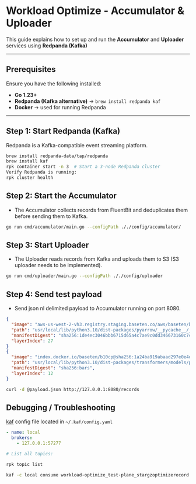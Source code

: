 # Workload Optimize - Accumulator & Uploader

This guide explains how to set up and run the **Accumulator** and **Uploader** services using **Redpanda (Kafka)**

---

## **Prerequisites**

Ensure you have the following installed:

- **Go 1.23+**
- **Redpanda (Kafka alternative)** → `brew install redpanda kaf`
- **Docker** -> used for running Redpanda

---

## **Step 1: Start Redpanda (Kafka)**

Redpanda is a Kafka-compatible event streaming platform.

```sh
brew install redpanda-data/tap/redpanda
brew install kaf
rpk container start -n 3  # Start a 3-node Redpanda cluster
Verify Redpanda is running:
rpk cluster health
```

## **Step 2: Start the Accumulator**

- The Accumulator collects records from FluentBit and deduplicates them before sending them to Kafka.

```sh
go run cmd/accumulator/main.go --configPath ././config/accumulator/
```

## **Step 3: Start Uploader**

- The Uploader reads records from Kafka and uploads them to S3 (S3 uploader needs to be implemented).

```sh
go run cmd/uploader/main.go --configPath ././config/uploader
```

## **Step 4: Send test payload**

- Send json nl delimited payload to Accumulator running on port 8080.

```json lines
{
  "image": "aws-us-west-2-vh3.registry.staging.baseten.co/aws/baseten/baseten-custom-model:ccd12f99ef567fb405cf545fd1c8510a56eda116669ae87b8ca4e4f833aad3f2",
  "path": "usr/local/lib/python3.10/dist-packages/pyarrow/__pycache__/_compute_docstrings.cpython-310.pyc",
  "manifestDigest": "sha256:1de4ec3046bbb6715d65a4c7ae9c0dd346673160c7c50a5a621f4e926f95c940",
  "layerIndex": 27
}
{
  "image": "index.docker.io/baseten/b10cp@sha256:1a24ba919abaad297e0e4d3a29bab7d488ead9c1d5f5cf117242651d60de494a",
  "path": "usr/local/lib/python3.10/dist-packages/transformers/models/phobert/__pycache__/__init__.cpython-310.pyc",
  "manifestDigest": "sha256:bars",
  "layerIndex": 12
}
```

```sh
curl -d @payload.json http://127.0.0.1:8080/records
```

## Debugging / Troubleshooting

[kaf](https://github.com/birdayz/kaf) config file located in `~/.kaf/config.yaml`

```yaml
- name: local
  brokers:
    - 127.0.0.1:57277
```

```sh
# List all topics:

rpk topic list

kaf -c local consume workload-optimize_test-plane_stargzoptimizerecord -f
```
